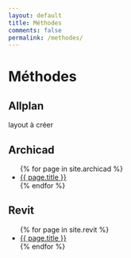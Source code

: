 ```yaml
---
layout: default
title: Méthodes
comments: false
permalink: /methodes/
---
```


# Méthodes

## Allplan

layout à créer

## Archicad

<ul>
{% for page in site.archicad %}
  <li>
    <a href="{{ page.url }}">{{ page.title }}</a>
  </li>
{% endfor %}
</ul>

## Revit

<ul>
{% for page in site.revit %}
  <li>
    <a href="{{ page.url }}">{{ page.title }}</a>
  </li>
{% endfor %}
</ul>
